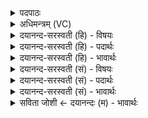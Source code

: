 <details><summary>पदपाठः</summary>

आ। नः॒। य॒ज्ञम्। दि॒वि॒स्पृश॒मिति॑ दिवि॒ऽस्पृश॑म्। वायो॒ऽइति॒ वायो॑। या॒हि। सु॒मन्म॑भि॒रिति॑ सु॒मन्म॑ऽभिः। अ॒न्तरित्य॒न्तः। प॒वित्रे॑। उ॒परि॑। श्री॒णा॒नः। अ॒यम्। शु॒क्रः। अ॒या॒मि॒। ते॒। ८५।
</details>

<details><summary>अधिमन्त्रम् (VC)</summary>

- वायुर्देवता
- जमदग्निर्ऋषिः
- विराड्बृहती
- मध्यमः
</details>

<details><summary>दयानन्द-सरस्वती (हि) - विषयः</summary>

फिर उसी विषय को अगले मन्त्र में कहा है ॥
</details>

<details><summary>दयानन्द-सरस्वती (हि) - पदार्थः</summary>

पदार्थान्वयभाषाः -  हे (वायो) वायु के तुल्य वर्त्तमान राजन् ! जैसे मैं (अन्तः) अन्तःकरण में (पवित्रः) शुद्धात्मा (उपरि) उन्नति में (श्रीणानः) आश्रय करता हुआ (अयम्) यह (शुक्रः) शीघ्रकारी पराक्रमी हुआ (सुमन्मभिः) सुन्दर विज्ञानों से (ते) आपके (दिविस्पृशम्) विद्याप्रकाशयुक्त (यज्ञम्) संगत व्यवहार को (अयामि) प्राप्त होता हूँ, वैसे आप (नः) हमारे विद्याप्रकाशयुक्त उत्तम व्यवहार को (आ, याहि) अच्छे प्रकार प्राप्त हूजिये ॥८५ ॥
</details>

<details><summary>दयानन्द-सरस्वती (हि) - भावार्थः</summary>

भावार्थभाषाः -  इस मन्त्र में वाचकलुप्तोपमालङ्कार है। जैसे वर्त्तमान वर्त्ताव से राजा प्रजाओं में चेष्टा करता है, वैसे ही भाव से प्रजा राजा के विषय में वर्त्ते। ऐसे दोनों मिल के सब न्याय के व्यवहार को पूर्ण करें ॥८५ ॥
</details>

<details><summary>दयानन्द-सरस्वती (सं) - विषयः</summary>

पुनस्तमेव विषयमाह ॥
</details>

<details><summary>दयानन्द-सरस्वती (सं) - पदार्थः</summary>

पदार्थान्वयभाषाः -  हे वायो राजन् ! यथाऽहमन्तः पवित्र उपरि श्रीणानोऽयं शुक्रः सन् सुमन्मभिस्ते दिविस्पृश यज्ञमयामि तथा त्वं नो दिविस्पृशं यज्ञमायाहि ॥८५ ॥
</details>

<details><summary>दयानन्द-सरस्वती (सं) - भावार्थः</summary>

भावार्थभाषाः -  अत्र वाचकलुप्तोपमालङ्कारः। यादृशेन वर्त्तमानेन वृत्तेन राजा प्रजासु चेष्टेत तादृशेनैव भावेन प्रजा राजनि वर्त्तेत। एवमुभौ मिलित्वा सर्वं न्यायव्यवहारमलं कुर्याताम् ॥८५ ॥
</details>

<details><summary>सविता जोशी ← दयानन्दः (म) - भावार्थः</summary>

भावार्थभाषाः -  या मंत्रात वाचकलुप्तोपमालंकार आहे. राजा जसा प्रजेशी वागतो तसे प्रजेनेही राजाशी वागावे. अशा प्रकारे दोघंनी मिळून न्यायी बनावे.
</details>